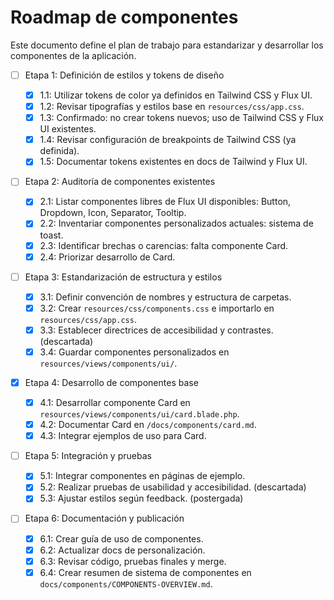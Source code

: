 # Roadmap de componentes

Este documento define el plan de trabajo para estandarizar y desarrollar los componentes de la aplicación.

-   [ ] Etapa 1: Definición de estilos y tokens de diseño

    -   [x] 1.1: Utilizar tokens de color ya definidos en Tailwind CSS y Flux UI.
    -   [x] 1.2: Revisar tipografías y estilos base en `resources/css/app.css`.
    -   [x] 1.3: Confirmado: no crear tokens nuevos; uso de Tailwind CSS y Flux UI existentes.
    -   [x] 1.4: Revisar configuración de breakpoints de Tailwind CSS (ya definida).
    -   [x] 1.5: Documentar tokens existentes en docs de Tailwind y Flux UI.

-   [ ] Etapa 2: Auditoría de componentes existentes

    -   [x] 2.1: Listar componentes libres de Flux UI disponibles: Button, Dropdown, Icon, Separator, Tooltip.
    -   [x] 2.2: Inventariar componentes personalizados actuales: sistema de toast.
    -   [x] 2.3: Identificar brechas o carencias: falta componente Card.
    -   [x] 2.4: Priorizar desarrollo de Card.

-   [ ] Etapa 3: Estandarización de estructura y estilos

    -   [x] 3.1: Definir convención de nombres y estructura de carpetas.
    -   [x] 3.2: Crear `resources/css/components.css` e importarlo en `resources/css/app.css`.
    -   [x] 3.3: Establecer directrices de accesibilidad y contrastes. (descartada)
    -   [x] 3.4: Guardar componentes personalizados en `resources/views/components/ui/`.

-   [x] Etapa 4: Desarrollo de componentes base

    -   [x] 4.1: Desarrollar componente Card en `resources/views/components/ui/card.blade.php`.
    -   [x] 4.2: Documentar Card en `/docs/components/card.md`.
    -   [x] 4.3: Integrar ejemplos de uso para Card.

-   [ ] Etapa 5: Integración y pruebas

    -   [x] 5.1: Integrar componentes en páginas de ejemplo.
    -   [x] 5.2: Realizar pruebas de usabilidad y accesibilidad. (descartada)
    -   [x] 5.3: Ajustar estilos según feedback. (postergada)

-   [ ] Etapa 6: Documentación y publicación
    -   [x] 6.1: Crear guía de uso de componentes.
    -   [x] 6.2: Actualizar docs de personalización.
    -   [x] 6.3: Revisar código, pruebas finales y merge.
    -   [x] 6.4: Crear resumen de sistema de componentes en `docs/components/COMPONENTS-OVERVIEW.md`.
